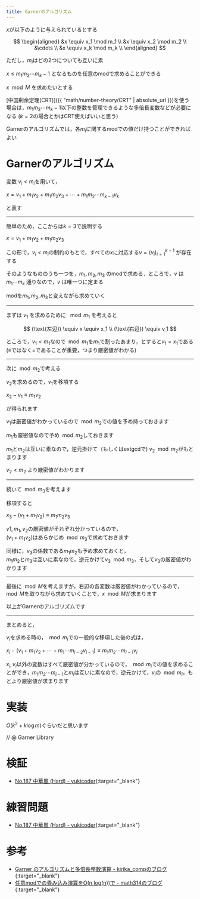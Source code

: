 ```yaml
---
title: Garnerのアルゴリズム
---
```


$x$が以下のように与えられているとする

$$
\begin{aligned}
&x \equiv x_1 \mod m_1 \\
&x \equiv x_2 \mod m_2 \\
&\cdots \\
&x \equiv x_k \mod m_k \\
\end{aligned}
$$

ただし，$m_i$はどの2つについても互いに素

$x \leq m_1m_2\cdots m_k-1$
となるものを任意のmodで求めることができる

$x \mod M$ を求めたいとする

[中国剰余定理(CRT)]({{ "math/number-theory/CRT" | absolute_url }})を使う場合は，$m_1m_2\cdots m_k-1$以下の整数を管理できるような多倍長変数などが必要になる ($k=2$の場合とかはCRT使えばいいと思う)

Garnerのアルゴリズムでは，各$m_i$に関するmodでの値だけ持つことができればよい

# Garnerのアルゴリズム

変数 $v_i \lt m_i$を用いて，

$x = v_1 + m_1v_2 + m_1m_2v_3 +\cdots + m_1m_2\cdots m_{k-1} v_k$

と表す

---

簡単のため，ここからは$k=3$で説明する

$x = v_1 + m_1v_2 + m_1m_2v_3$

この形で，$v_i \lt m_i$の制約のもとで，すべての$x$に対応する$v=(v_i)_{i=1}^{k-1}$ が存在する

そのようなもののうち一つを，$m_1,m_2,m_3$ のmodで求める．ところで，$v$ は $m_1\cdots m_k$ 通りなので，$v$ は唯一つに定まる

modを$m_1,m_2,m_3$と変えながら求めていく

---

まずは $v_1$ を求めるために $\mod m_1$ を考えると

$$
(\text{左辺}) \equiv x \equiv x_1 \\
(\text{右辺}) \equiv v_1
$$

ところで，$v_1 \lt m_1$なので$\mod m_1$を$m_1$で割ったあまり，とすると$v_1 = x_1$である ($\equiv$ではなく$=$であることが重要，つまり厳密値がわかる)

---

次に$\mod m_2$で考える

$v_2$を求めるので，$v_1$を移項する

$x_2 - v_1 \equiv m_1v_2$

が得られます

$v_1$は厳密値がわかっているので$\mod m_2$での値を予め持っておきます

$m_1$も厳密値なので予め$\mod m_2$しておきます

$m_1$と$m_2$は互いに素なので，逆元掛けて（もしくはextgcdで) $v_2 \mod m_2$がもとまります

$v_2 \lt m_2$ より厳密値がわかります

---

続いて$\mod m_3$を考えます

移項すると

$x_3 - (v_1 + m_1v_2) \equiv m_1m_2v_3$

$v1,m_1,v_2$の厳密値がそれぞれ分かっているので，  
$(v_1 + m_1v_2)$はあらかじめ$\mod m_3$で求めておきます

同様に，$v_3$の係数である$m_1m_2$も予め求めておくと，  
$m_1m_2$と$m_3$は互いに素なので，逆元かけて$v_3 \mod m_3$，そして$v_3$の厳密値がわかります

---

最後に$\mod M$を考えますが，右辺の各変数は厳密値がわかっているので，$\mod M$を取りながら求めていくことで，$x \mod M$が求まります

以上がGarnerのアルゴリズムです

---

まとめると，

$v_i$を求める時の，$\mod m_i$での一般的な移項した後の式は，

$x_i - (v_1 + m_1v_2 + \cdots + m_1\cdots m_{i-2}v_{i-1}) \equiv m_1m_2\cdots m_{i-1}v_i$

$x_i,v_i$以外の変数はすべて厳密値が分かっているので，$\mod m_i$での値を求めることができ，$m_1m_2\cdots m_{i-1}$と$m_i$は互いに素なので，逆元かけて，$v_i$の$\mod m_i$，もとより厳密値が求まります

# 実装

$O(k^2 + k\log m)$ぐらいだと思います

// @ Garner Library

# 検証

* [No.187 中華風 (Hard) - yukicoder](https://yukicoder.me/submissions/289727){:target="_blank"}<!--_-->

# 練習問題

* [No.187 中華風 (Hard) - yukicoder](https://yukicoder.me/problems/no/187){:target="_blank"}<!--_-->

# 参考

* [Garner のアルゴリズムと多倍長整数演算 - kirika_compのブログ](http://kirika-comp.hatenablog.com/entry/2017/12/18/143923){:target="_blank"}<!--_-->
* [任意modでの畳み込み演算をO(n log(n))で - math314のブログ](http://math314.hateblo.jp/entry/2015/05/07/014908){:target="_blank"}<!--_-->



